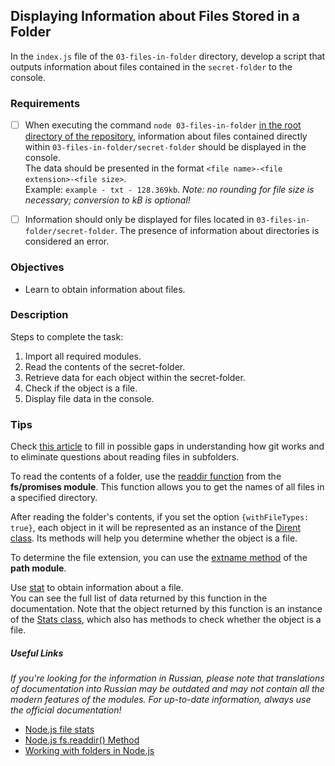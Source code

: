 ## Displaying Information about Files Stored in a Folder

In the `index.js` file of the `03-files-in-folder` directory, develop a script that outputs information about files contained in the `secret-folder` to the console.

### Requirements

- [ ] When executing the command `node 03-files-in-folder` <u>in the root directory of the repository</u>, information about files contained directly within `03-files-in-folder/secret-folder` should be displayed in the console.  
       The data should be presented in the format `<file name>-<file extension>-<file size>`.  
       Example: `example - txt - 128.369kb`.
      _Note: no rounding for file size is necessary; conversion to kB is optional!_

- [ ] Information should only be displayed for files located in `03-files-in-folder/secret-folder`. The presence of information about directories is considered an error.

### Objectives

- Learn to obtain information about files.

### Description

Steps to complete the task:

1. Import all required modules.
2. Read the contents of the secret-folder.
3. Retrieve data for each object within the secret-folder.
4. Check if the object is a file.
5. Display file data in the console.

### Tips

Check [this article](https://www.freecodecamp.org/news/what-is-gitkeep/) to fill in possible gaps in understanding how git works and to eliminate questions about reading files in subfolders.

To read the contents of a folder, use the [readdir function](https://nodejs.org/dist/latest-v16.x/docs/api/fs.html#fspromisesreaddirpath-options) from the **fs/promises module**. This function allows you to get the names of all files in a specified directory.

After reading the folder's contents, if you set the option `{withFileTypes: true}`, each object in it will be represented as an instance of the [Dirent class](https://nodejs.org/dist/latest-v16.x/docs/api/fs.html#fs_class_fs_dirent). Its methods will help you determine whether the object is a file.

To determine the file extension, you can use the [extname method](https://nodejs.org/api/path.html#path_path_extname_path) of the **path module**.

Use [stat](https://nodejs.org/dist/latest-v16.x/docs/api/fs.html#fsstatpath-options-callback) to obtain information about a file.  
You can see the full list of data returned by this function in the documentation. Note that the object returned by this function is an instance of the [Stats class](https://nodejs.org/dist/latest-v16.x/docs/api/fs.html#fs_class_fs_stats), which also has methods to check whether the object is a file.

##### Useful Links

_If you're looking for the information in Russian, please note that translations of documentation into Russian may be outdated and may not contain all the modern features of the modules.
For up-to-date information, always use the official documentation!_

- [Node.js file stats](https://nodejs.org/en/learn/manipulating-files/nodejs-file-stats)
- [Node.js fs.readdir() Method](https://www.geeksforgeeks.org/node-js-fs-readdir-method/)
- [Working with folders in Node.js](https://nodejs.org/en/learn/manipulating-files/working-with-folders-in-nodejs)